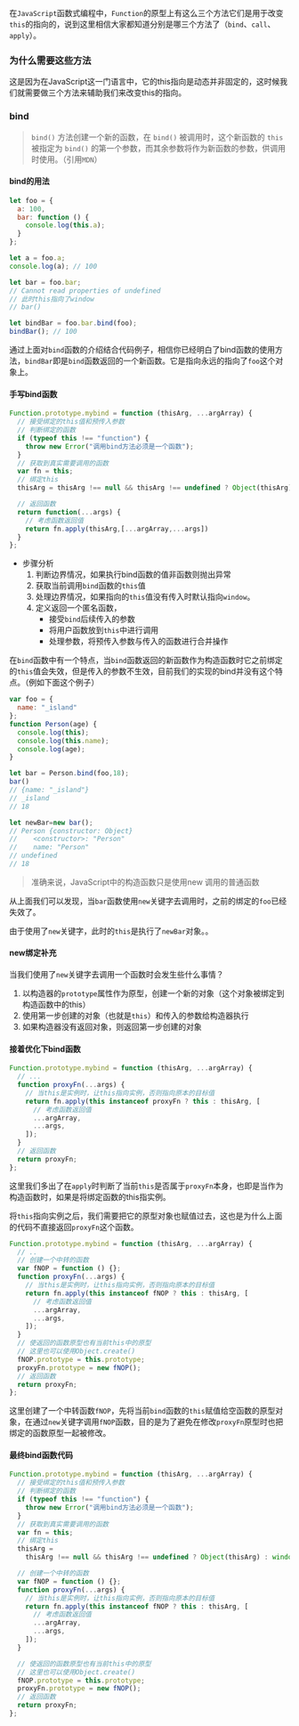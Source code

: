 在`JavaScript`函数式编程中，`Function`的原型上有这么三个方法它们是用于改变`this`的指向的，说到这里相信大家都知道分别是哪三个方法了（`bind`、`call`、`apply`）。

### 为什么需要这些方法

这是因为在JavaScript这一门语言中，它的this指向是动态并非固定的，这时候我们就需要做三个方法来辅助我们来改变this的指向。

### bind

> `bind()` 方法创建一个新的函数，在 `bind()` 被调用时，这个新函数的 `this` 被指定为 `bind()` 的第一个参数，而其余参数将作为新函数的参数，供调用时使用。（引用`MDN`）

#### bind的用法

```javascript
let foo = {
  a: 100,
  bar: function () {
    console.log(this.a);
  }
};

let a = foo.a;
console.log(a); // 100

let bar = foo.bar;
// Cannot read properties of undefined
// 此时this指向了window
// bar() 

let bindBar = foo.bar.bind(foo);
bindBar(); // 100
```

通过上面对`bind`函数的介绍结合代码例子，相信你已经明白了bind函数的使用方法，`bindBar`即是`bind`函数返回的一个新函数。它是指向永远的指向了`foo`这个对象上。

#### 手写bind函数

```javascript
Function.prototype.mybind = function (thisArg, ...argArray) {
  // 接受绑定的this值和预传入参数
  // 判断绑定的函数
  if (typeof this !== "function") {
    throw new Error("调用bind方法必须是一个函数");
  }
  // 获取到真实需要调用的函数
  var fn = this;
  // 绑定this
  thisArg = thisArg !== null && thisArg !== undefined ? Object(thisArg) : window;

  // 返回函数
  return function(...args) {
    // 考虑函数返回值
    return fn.apply(thisArg,[...argArray,...args])
  }
};
```

- 步骤分析
  1. 判断边界情况，如果执行bind函数的值非函数则抛出异常
  2. 获取当前调用`bind`函数的`this`值
  3. 处理边界情况，如果指向的`this`值没有传入时默认指向`window`。
  4. 定义返回一个匿名函数，
     - 接受`bind`后续传入的参数
     - 将用户函数放到`this`中进行调用
     - 处理参数，将预传入参数与传入的函数进行合并操作



在`bind`函数中有一个特点，当`bind`函数返回的新函数作为构造函数时它之前绑定的`this`值会失效，但是传入的参数不生效，目前我们的实现的bind并没有这个特点。（例如下面这个例子）

```javascript
var foo = {
  name: "_island"
};
function Person(age) {
  console.log(this);
  console.log(this.name);
  console.log(age);
}

let bar = Person.bind(foo,18);
bar()
// {name: "_island"}
// _island 
// 18

let newBar=new bar();
// Person {constructor: Object}
//    <constructor>: "Person"
//    name: "Person"
// undefined
// 18
```

> 准确来说，JavaScript中的构造函数只是使用new 调用的普通函数

从上面我们可以发现，当`bar`函数使用`new`关键字去调用时，之前的绑定的`foo`已经失效了。

由于使用了`new`关键字，此时的`this`是执行了`newBar`对象。。

#### new绑定补充

当我们使用了`new`关键字去调用一个函数时会发生些什么事情？

1. 以构造器的`prototype`属性作为原型，创建一个新的对象（这个对象被绑定到构造函数中的this）
2. 使用第一步创建的对象（也就是`this`）和传入的参数给构造器执行
3. 如果构造器没有返回对象，则返回第一步创建的对象

#### 接着优化下bind函数

```javascript
Function.prototype.mybind = function (thisArg, ...argArray) {
  // ...
  function proxyFn(...args) {
    // 当this是实例时，让this指向实例，否则指向原本的目标值
    return fn.apply(this instanceof proxyFn ? this : thisArg, [
      // 考虑函数返回值
      ...argArray,
      ...args,
    ]);
  }
  // 返回函数
  return proxyFn;
};
```

这里我们多出了在`apply`时判断了当前`this`是否属于`proxyFn`本身，也即是当作为构造函数时，如果是将绑定函数的this指实例。

将`this`指向实例之后，我们需要把它的原型对象也赋值过去，这也是为什么上面的代码不直接返回`proxyFn`这个函数。

```javascript
Function.prototype.mybind = function (thisArg, ...argArray) {
  // .. 
  // 创建一个中转的函数
  var fNOP = function () {};
  function proxyFn(...args) {
    // 当this是实例时，让this指向实例，否则指向原本的目标值
    return fn.apply(this instanceof fNOP ? this : thisArg, [
      // 考虑函数返回值
      ...argArray,
      ...args,
    ]);
  }
  // 使返回的函数原型也有当前this中的原型
  // 这里也可以使用Object.create()
  fNOP.prototype = this.prototype;
  proxyFn.prototype = new fNOP();
  // 返回函数
  return proxyFn;
};
```

这里创建了一个中转函数`fNOP`，先将当前`bind`函数的`this`赋值给空函数的原型对象，在通过`new`关键字调用`fNOP`函数，目的是为了避免在修改`proxyFn`原型时也把绑定的函数原型一起被修改。

#### 最终bind函数代码

```javascript
Function.prototype.mybind = function (thisArg, ...argArray) {
  // 接受绑定的this值和预传入参数
  // 判断绑定的函数
  if (typeof this !== "function") {
    throw new Error("调用bind方法必须是一个函数");
  }
  // 获取到真实需要调用的函数
  var fn = this;
  // 绑定this
  thisArg =
    thisArg !== null && thisArg !== undefined ? Object(thisArg) : window;

  // 创建一个中转的函数
  var fNOP = function () {};
  function proxyFn(...args) {
    // 当this是实例时，让this指向实例，否则指向原本的目标值
    return fn.apply(this instanceof fNOP ? this : thisArg, [
      // 考虑函数返回值
      ...argArray,
      ...args,
    ]);
  }

  // 使返回的函数原型也有当前this中的原型
  // 这里也可以使用Object.create()
  fNOP.prototype = this.prototype;
  proxyFn.prototype = new fNOP();
  // 返回函数
  return proxyFn;
};
```

